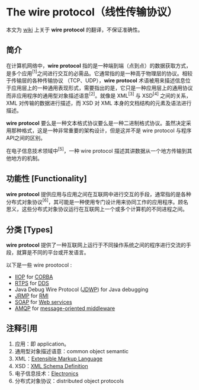 #  The wire protocol（线性传输协议）

本文为 [wiki](https://en.wikipedia.org/wiki/Wire_protocol) 上关于 **wire protocol** 的翻译，不保证准确性。



## 简介

在计算机网络中，**wire protocol** 指的是一种端到端（点到点）的数据获取方式，是多个应用<sup>[1]</sup>之间进行交互的必需品。它通常指的是一种高于物理层的协议。相较于传输层的各种传输协议 （TCP、UDP），**wire protocol** 术语被用来描述信息位于应用层上的一种通用表现形式，需要指出的是，它只是一种应用层上的通用协议而非应用程序的通用型对象描述语意<sup>[2]</sup>。就像是 XML<sup>[3]</sup> 与 XSD<sup>[4]</sup> 之间的关系，XML 对传输的数据进行描述，而 XSD 对 XML 本身的文档结构的元素及语法进行描述。

**wire protocol** 要么是一种文本格式协议要么是一种二进制格式协议。虽然决定采用那种格式，这是一种非常重要的架构设计，但是这并不是 wire protocol 与程序API之间的区别。

在电子信息技术领域中<sup>[5]</sup>，一种 wire protocol 描述其讲数据从一个地方传输到其他地方的机制。



## 功能性 [Functionality]

**wire protocol** 提供应用与应用之间在互联网中进行交互的手段，通常指的是各种分布式对象协议<sup>[6]</sup>，其可能是一种使用专门设计用来协同工作的应用程序。顾名思义，这些分布式对象协议运行在互联网上一个或多个计算机的不同进程之间。



## 分类 [Types]

**wire protocol** 提供了一种互联网上运行于不同操作系统之间的程序进行交流的手段，就算是不同的平台或开发语言。


以下是一些 wire prootocol :

- [IIOP](https://en.wikipedia.org/wiki/IIOP) for [CORBA](https://en.wikipedia.org/wiki/CORBA)
- [RTPS](https://en.wikipedia.org/wiki/Real-Time_Publish-Subscribe_(RTPS)_Protocol) for [DDS](https://en.wikipedia.org/wiki/Data_Distribution_Service)
- Java Debug Wire Protocol ([JDWP](https://en.wikipedia.org/wiki/JDWP)) for Java debugging
- [JRMP](https://en.wikipedia.org/w/index.php?title=Java_Remote_Method_Protocol&action=edit&redlink=1) for [RMI](https://en.wikipedia.org/wiki/Java_remote_method_invocation)
- [SOAP](https://en.wikipedia.org/wiki/SOAP) for [Web services](https://en.wikipedia.org/wiki/Web_services)
- [AMQP](https://en.wikipedia.org/wiki/Advanced_Message_Queuing_Protocol) for [message-oriented middleware](https://en.wikipedia.org/wiki/Message-oriented_middleware)




## 注释引用

1. 应用：即 application。
2. 通用型对象描述语意：common object semantic
3. XML：[Extensible Markup Language](https://en.wikipedia.org/wiki/XML)
4. XSD：[XML Schema Definition](https://en.wikipedia.org/wiki/XML_Schema_(W3C))
5. 电子信息技术：[Electronics](https://en.wikipedia.org/wiki/Electronics)
6. 分布式对象协议：distributed object protocols
